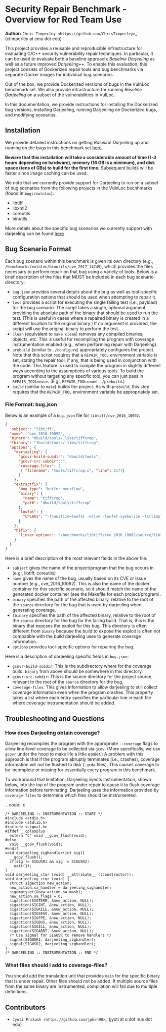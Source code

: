 Security Repair Benchmark - Overview for Red Team Use
=====================================================

**Author:** `Chris Timperley <https://github.com/ChrisTimperley>`_ (ctimperley at cmu dot edu)

This project provides a reusable and reproducible infrastructure for evaluating C/C++ security vulnerability
repair techniques. In particular, it can be used to evaluate both a baseline approach: *Baseline Darjeeling*
as well as a future improved *Darjeeling++*. To enable this evaluation, this project consists of Dockerized 
repair tools and bug benchmarks via separate Docker images for individual bug scenarios.

Out of the box, we provide Dockerized versions of bugs in the VulnLoc benchmark set. We also provide
infrastructure for running *Baseline Darjeeling* on a subset of the vulnerabilities in VulLoc. 

In this documentation, we provide instructions for installing the Dockerized bug versions, installing
Darjeeling, running Darjeeling on Dockerized bugs, and modifying scenarios.


Installation 
-------------

We provide detailed instructions on getting *Baseline Darjeeling* up and running on the bugs in this
benchmark set [here](https://github.com/squaresLab/security-repair-benchmarks/blob/aflr_demo_12_2021/docs/darjeeling_from_scratch.md).

**Beware that this installation will take a considerable amount of time (1-3 hours depending on hardware), memory (16 GB is a minimum), and disk space
(tens of GBs) to build for the first time.**
Subsequent builds will be faster since image caching can be used.

We note that we currently provide support for Darjeeling to run on a subset of bug scenarios from the following projects in the VulnLoc becnhmarks (found in `bugs/vulnloc`). 
* libtiff
* libxml2
* coreutils
* binutils

More details about the specific bug scenarios we currently support with darjeeling can be found [here](https://github.com/squaresLab/security-repair-benchmarks/blob/aflr_demo_12_2021/docs/supported_bug_scenarios.md)


Bug Scenario Format
-------------------

Each bug scenario within this benchmark is given its own directory (e.g., `/benchmarks/vulnloc/binutils/cve_2017_14745`),
which provides the files necessary to perform repair on that bug using a variety of tools.
Below is a brief description of the files that MUST be included in each bug scenario directory:

* `bug.json` provides several details about the bug as well as tool-specific configuration
  options that should be used when attempting to repair it.
* `test` provides a script for executing the single failing test (i.e., payload) for the bug
  scenario. The script takes a single, optional argument, providing the absolute path of the binary
  that should be used to run the test. (This is useful in cases where a repaired binary is created in
  a different location to the original binary.) If no argument is provided, the script will use the
  original binary to perform the test.
* `clean` (equivalent to `make clean`) removes any compiled binaries, objects, etc. This
  is useful for recompiling the program with coverage instrumentation enabled (e.g., when performing
  repair with Darjeeling).
* `prebuild` (similar to `./configure`) appropriately configures the project. Note that
  this script requires that a `REPAIR_TOOL` environment variable is set, stating the repair tool,
  if any, that is being used in conjunction with the code. This feature is used to compile the program
  in slightly different ways according to the assumptions of various tools. To build the program without
  targeting any specific tool, you can just pass in `REPAIR_TOOL=none`. (E.g., `REPAIR_TOOL=none ./prebuild`.)
* `build` (similar to `make`) builds the project. As with `prebuild`, this step requires
  that the `REPAIR_TOOL` environment variable be appropriately set.


### File Format: bug.json

Below is an example of a `bug.json` file for `libtiff/cve_2016_10092`.

```json
{
  "subject": "libtiff",
  "name": "cve_2016_10092",
  "binary": "dbuild/tools/.libs/tiffcrop",
  "fbinary": "fbuild/tools/.libs/tiffcrop",
  "options": {
    "darjeeling": {
      "gcovr-build-subdir": "dbuild/tools",
      "gcovr-src-subdir":"",
      "coverage-files": [
       { "filename": "tools/tiffcrop.c", "line": 2177}
      ]
    },
    "extractfix": {
      "bug-type": "buffer_overflow",
      "binary": {
        "name": "tiffcrop",
        "path": "dbuild/tools/tiffcrop"
      },
      "lowfat": {
        "CFLAGS": "-fsanitize=lowfat -mllvm -lowfat-symbolize -lstlimpl"
      }
    },
    "hifix": {
      "linker-options": "/benchmarks/libtiff/cve_2016_10092/source/libtiff/.libs/libtiff.a -ljpeg -llzma -lm -ljbig -lz"
    }
  }
}
```

Here is a brief description of the most relevant fields in the above file:

* `subject` gives the name of the project/program that the bug occurs in (e.g., libtiff, coreutils)
* `name` gives the name of the bug, usually based on its CVE or issue number (e.g., cve_2016_10092). This is also the name of the docker container for this specific scenario, so it should match the name of the generated
docker container (see the Makefile for each project/program).
* `binary` specifies the path of the affected binary, relative to the root of the `source`
  directory for the bug that is used by darjeeling when generating coverage.
* `fbinary` specifies the path of the affected binary, relative to the root of the `source`
  directory for the bug for the failing build. That is, this is the binary that exposes the
  exploit for this bug. This directory is often different from `binary` because the build to expose the exploit is often not compatible with the build darjeeling uses to generate coverage information.
* `options` provides tool-specific options for repairing the bug.

Here is a description of darjeeling specific fields in `bug.json`:

* `gcovr-build-subdir`: This is the subdirectory where for the coverage build. `binary` from above should be 
  somewhere in this directory.
* `gcovr-src-subdir`: This is the source directory for the project source, relevant to the root of the 
  `source` directory for the bug,
* `coverage-files`: This gives information to allow darjeeling to still collect coverage information even when the program crashes. This property takes a list where each entry specifies the particular line in each file where coverage instrumentation should be added.


Troubleshooting and Questions
-----------------------------

### How does Darjeeling obtain coverage?

Darjeeling recompiles the program with the appropriate `--coverage` flags to allow line-level coverage to be collected via `gcov`.
(More specifically, we use `gcovr` under the hood to make life a little easier.)
A problem with this approach is that if the program abruptly terminates (i.e., crashes), coverage information will not be flushed to disk (`.gcda` files).
This causes coverage to be incomplete or missing for essentially every program in this benchmark.

To workaround that limitation, Darjeeling injects instrumentation, shown below, into the top of the program under repair to cause it to flush coverage information before terminating.
Darjeeling uses the information provided by `coverage-files` to determine which files should be instrumented.

.. code:: c

    /* DARJEELING :: INSTRUMENTATION :: START */
    #include <stdio.h>
    #include <stdlib.h>
    #include <signal.h>
    #ifdef __cplusplus
      extern "C" void __gcov_flush(void);
    #else
      void __gcov_flush(void);
    #endif
    void darjeeling_sighandler(int sig){
      __gcov_flush();
      if(sig != SIGUSR1 && sig != SIGUSR2)
        exit(1);
    }
    void darjeeling_ctor (void) __attribute__ ((constructor));
    void darjeeling_ctor (void) {
      struct sigaction new_action;
      new_action.sa_handler = darjeeling_sighandler;
      sigemptyset(&new_action.sa_mask);
      new_action.sa_flags = 0;
      sigaction(SIGTERM, &new_action, NULL);
      sigaction(SIGINT, &new_action, NULL);
      sigaction(SIGKILL, &new_action, NULL);
      sigaction(SIGSEGV, &new_action, NULL);
      sigaction(SIGFPE, &new_action, NULL);
      sigaction(SIGBUS, &new_action, NULL);
      sigaction(SIGILL, &new_action, NULL);
      sigaction(SIGABRT, &new_action, NULL);
      /* Use signal for SIGUSR to remove handlers */
      signal(SIGUSR1, darjeeling_sighandler);
      signal(SIGUSR2, darjeeling_sighandler);
    }
    /* DARJEELING :: INSTRUMENTATION :: END */


### What files should I add to coverage-files?

You should add the translation unit that provides `main` for the specific binary that is under repair.
Other files should not be added.
If multiple source files from the same binary are instrumented, compilation will fail due to multiple definitions.


Contributors
------------

* `Jyoti Prakash <https://github.com/jpksh90>`_ (jyoti at u dot nus dot edu)
